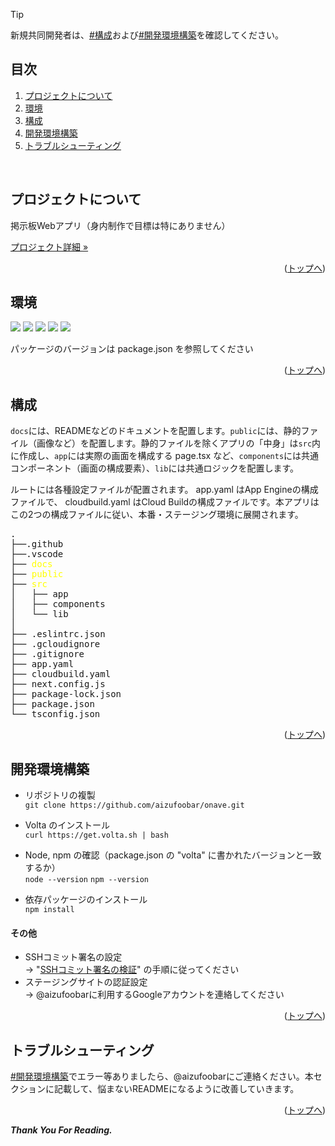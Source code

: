 <div id="top"></div>

> [!TIP]
> 新規共同開発者は、[#構成](#構成)および[#開発環境構築](#開発環境構築)を確認してください。

## 目次

1. [プロジェクトについて](#プロジェクトについて)
2. [環境](#環境)
3. [構成](#構成)
4. [開発環境構築](#開発環境構築)
5. [トラブルシューティング](#トラブルシューティング)

</br>

## プロジェクトについて

掲示板Webアプリ（身内制作で目標は特にありません）

<a href="https://github.com/aizufoobar/onave/wiki">プロジェクト詳細 »</a>

<p align="right">(<a href="#top">トップへ</a>)</p>


## 環境

<p>
  <img src="https://img.shields.io/badge/-Node.js-black.svg?logo=node.js&style=for-the-badge">
  <img src="https://img.shields.io/badge/-Npm-black.svg?logo=npm&style=for-the-badge">
  <img src="https://img.shields.io/badge/-Next.js-000000.svg?logo=next.js&style=for-the-badge">
  <img src="https://img.shields.io/badge/-Typescript-black.svg?logo=typescript&style=for-the-badge">
  <img src="https://img.shields.io/badge/-App%20Engine-000000.svg?logo=google-cloud&style=for-the-badge">
</p>

パッケージのバージョンは package.json を参照してください

<p align="right">(<a href="#top">トップへ</a>)</p>


## 構成

`docs`には、READMEなどのドキュメントを配置します。`public`には、静的ファイル（画像など）を配置します。静的ファイルを除くアプリの「中身」は`src`内に作成し、`app`には実際の画面を構成する page.tsx など、`components`には共通コンポーネント（画面の構成要素）、`lib`には共通ロジックを配置します。

ルートには各種設定ファイルが配置されます。 app.yaml はApp Engineの構成ファイルで、 cloudbuild.yaml はCloud Buildの構成ファイルです。本アプリはこの2つの構成ファイルに従い、本番・ステージング環境に展開されます。

<!-- tree -a -I ".git|.next|node_modules|next-env.d.ts" -L 2 --dirsfirst -->
<pre>
.
├──.github
├──.vscode
├── <span style="color: yellow;">docs</span>
├── <span style="color: yellow;">public</span>
├── <span style="color: yellow;">src</span>
│   ├── app
│   ├── components
│   └── lib
│
├── .eslintrc.json
├── .gcloudignore
├── .gitignore
├── app.yaml
├── cloudbuild.yaml
├── next.config.js
├── package-lock.json
├── package.json
└── tsconfig.json
</pre>

<p align="right">(<a href="#top">トップへ</a>)</p>


## 開発環境構築

- リポジトリの複製  
`git clone https://github.com/aizufoobar/onave.git`

- Volta のインストール  
`curl https://get.volta.sh | bash`  

- Node, npm の確認（package.json の "volta" に書かれたバージョンと一致するか）  
`node --version`
`npm --version`

- 依存パッケージのインストール  
`npm install`

#### その他

- SSHコミット署名の設定  
-> "[SSHコミット署名の検証](https://docs.github.com/ja/enterprise-cloud@latest/authentication/managing-commit-signature-verification/about-commit-signature-verification)" の手順に従ってください
- ステージングサイトの認証設定  
-> @aizufoobarに利用するGoogleアカウントを連絡してください

<p align="right">(<a href="#top">トップへ</a>)</p>


## トラブルシューティング

[#開発環境構築](#開発環境構築)でエラー等ありましたら、@aizufoobarにご連絡ください。本セクションに記載して、悩まないREADMEになるように改善していきます。

<p align="right">(<a href="#top">トップへ</a>)</p>


***Thank You For Reading.***